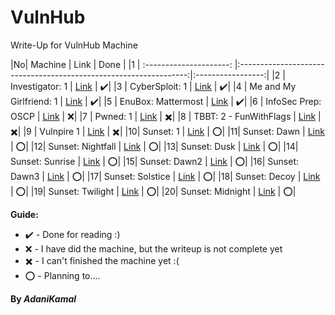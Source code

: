 # VulnHub

Write-Up for VulnHub Machine

|No|        Machine          |                             Link                                  |       Done        |
|1 | :---------------------: |:-----------------------------------------------------------------:|:-----------------:|
|2 | Investigator: 1         | [Link](https://www.vulnhub.com/entry/investigator-1,504/#)        | :heavy_check_mark:|
|3 | CyberSploit: 1          | [Link](https://www.vulnhub.com/entry/cybersploit-1,506/)          | :heavy_check_mark:|
|4 | Me and My Girlfriend: 1 | [Link](https://www.vulnhub.com/entry/me-and-my-girlfriend-1,409/) | :heavy_check_mark:|
|5 | EnuBox: Mattermost      | [Link](https://www.vulnhub.com/entry/enubox-mattermost,414/)      | :heavy_check_mark:|
|6 | InfoSec Prep: OSCP      | [Link](https://www.vulnhub.com/entry/infosec-prep-oscp,508/)      | :x:|
|7 | Pwned: 1                | [Link](https://www.vulnhub.com/entry/pwned-1,507/)                | :heavy_multiplication_x:|
|8 | TBBT: 2 - FunWithFlags  | [Link](https://www.vulnhub.com/entry/tbbt-2-funwithflags,461/)    | :heavy_multiplication_x:|
|9 | Vulnpire 1              | [Link](https://www.vulnhub.com/entry/vulnpire-1,441/)             | :heavy_multiplication_x:|
|10| Sunset: 1               | [Link](https://www.vulnhub.com/entry/sunset-1,339/)               | :o:|
|11| Sunset: Dawn            | [Link](https://www.vulnhub.com/entry/sunset-dawn,341/)            | :o:|
|12| Sunset: Nightfall       | [Link](https://www.vulnhub.com/entry/sunset-nightfall,355/)       | :o:|
|13| Sunset: Dusk            | [Link](https://www.vulnhub.com/entry/sunset-dusk,404/)            | :o:|
|14| Sunset: Sunrise         | [Link](https://www.vulnhub.com/entry/sunset-sunrise,406/)         | :o:|
|15| Sunset: Dawn2           | [Link](https://www.vulnhub.com/entry/sunset-dawn2,424/)           | :o:|
|16| Sunset: Dawn3           | [Link](https://www.vulnhub.com/entry/sunset-dawn3,436/)           | :o:|
|17| Sunset: Solstice        | [Link](https://www.vulnhub.com/entry/sunset-solstice,499/)        | :o:|
|18| Sunset: Decoy           | [Link](https://www.vulnhub.com/entry/sunset-decoy,505/)           | :o:|
|19| Sunset: Twilight        | [Link](https://www.vulnhub.com/entry/sunset-twilight,512/)        | :o:|
|20| Sunset: Midnight        | [Link](https://www.vulnhub.com/entry/sunset-midnight,517/)        | :o:|


**Guide:**

* :heavy_check_mark: - Done for reading :)
* :x: - I have did the machine, but the writeup is not complete yet
* :heavy_multiplication_x: - I can't finished the machine yet :(
* :o: - Planning to.... 


**By _AdaniKamal_**
